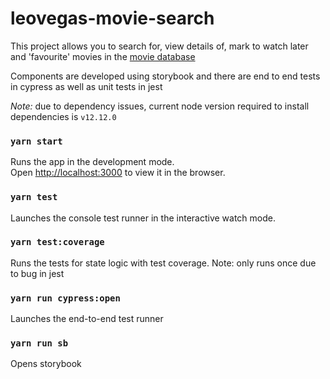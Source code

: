 # leovegas-movie-search

This project allows you to search for, view details of, mark to watch later and 'favourite' movies in the [movie database](https://www.themoviedb.org/documentation/api)

Components are developed using storybook and there are end to end tests in cypress as well as unit tests in jest

_Note:_ due to dependency issues, current node version required to install dependencies is `v12.12.0`

### `yarn start`

Runs the app in the development mode.<br />
Open [http://localhost:3000](http://localhost:3000) to view it in the browser.

### `yarn test`

Launches the console test runner in the interactive watch mode.<br />

### `yarn test:coverage`

Runs the tests for state logic with test coverage. Note: only runs once due to bug in jest<br />

### `yarn run cypress:open`

Launches the end-to-end test runner

### `yarn run sb`

Opens storybook
